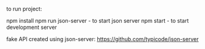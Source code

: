 to run project:

npm install
npm run json-server - to start json server
npm start - to start development server

fake API created using json-server: https://github.com/typicode/json-server


